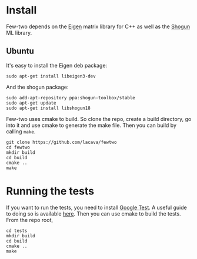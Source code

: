 # Install

Few-two depends on the [Eigen](http://eigen.tuxfamily.org) matrix library for C++ as well as the 
[Shogun](http://shogun.ml) ML library. 

## Ubuntu

It's easy to install the Eigen deb package: 

```
sudo apt-get install libeigen3-dev
```

And the shogun package:
```
sudo add-apt-repository ppa:shogun-toolbox/stable
sudo apt-get update
sudo apt-get install libshogun18
```

Few-two uses cmake to build. So clone the repo, create a build directory, go into it and use cmake 
to generate the make file. Then you can build by calling `make`. 

```
git clone https://github.com/lacava/fewtwo
cd fewtwo
mkdir build
cd build
cmake ..
make
```

# Running the tests
If you want to run the tests, you need to install [Google
Test](https://github.com/google/googletest). A useful guide to doing so is available
[here](https://www.eriksmistad.no/getting-started-with-google-test-on-ubuntu/). Then you can use
cmake to build the tests. From the repo root,

```
cd tests
mkdir build
cd build
cmake ..
make 
```
